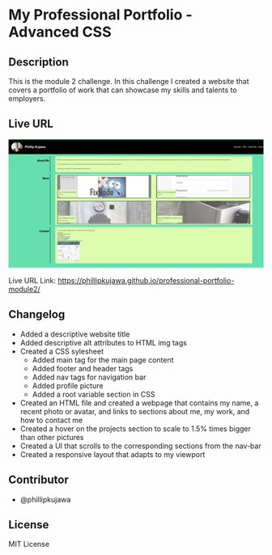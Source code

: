 # My Professional Portfolio - Advanced CSS
## Description

This is the module 2 challenge. In this challenge I created a website that covers a portfolio of work that can showcase my skills and talents to employers.

## Live URL
![Alt text](screenshot.png)

Live URL Link: https://phillipkujawa.github.io/professional-portfolio-module2/

## Changelog

* Added a descriptive website title
* Added descriptive alt attributes to HTML img tags
* Created a CSS sylesheet
    * Added main tag for the main page content
    * Added footer and header tags
    * Added nav tags for navigation bar
    * Added profile picture
    * Added a root variable section in CSS
* Created an HTML file and created a webpage that contains my name, a recent photo or avatar, and links to sections about me, my work, and how to contact me
* Created a hover on the projects section to scale to 1.5% times bigger than other pictures
* Created a UI that scrolls to the corresponding sections from the nav-bar
* Created a responsive layout that adapts to my viewport

## Contributor

* @phillipkujawa

## License

MIT License
